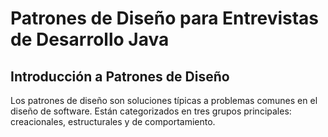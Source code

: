 # Patrones de Diseño para Entrevistas de Desarrollo Java

## Introducción a Patrones de Diseño
Los patrones de diseño son soluciones típicas a problemas comunes en el diseño de software. Están categorizados en tres grupos principales: creacionales, estructurales y de comportamiento.
